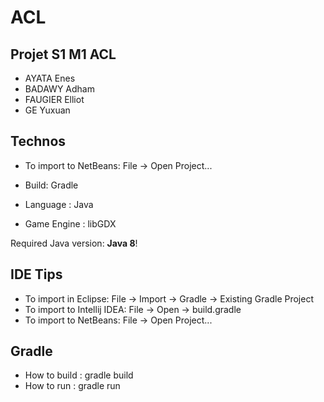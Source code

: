 # ACL
## Projet S1 M1 ACL

- AYATA Enes
- BADAWY Adham
- FAUGIER Elliot
- GE Yuxuan

## Technos
- To import to NetBeans: File -> Open Project...

- Build: Gradle
- Language : Java
- Game Engine : libGDX


Required Java version: **Java 8**!

## IDE Tips
- To import in Eclipse: File -> Import -> Gradle -> Existing Gradle Project
- To import to Intellij IDEA: File -> Open -> build.gradle
- To import to NetBeans: File -> Open Project...

## Gradle
- How to build : gradle build
- How to run : gradle run
